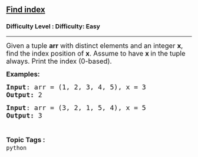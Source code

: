 <h2><a href="https://www.geeksforgeeks.org/problems/find-index-1614919939--145853/1?page=1&category=python&status=unsolved&sortBy=submissions">Find index</a></h2><h3>Difficulty Level : Difficulty: Easy</h3><hr><div class="problems_problem_content__Xm_eO"><p><span style="font-size: 18px;">Given&nbsp;a tuple <strong>arr</strong> with distinct elements and an integer <strong>x</strong>, find the index position of <strong>x</strong>. Assume to have <strong>x </strong>in the tuple always. Print the index (0-based).</span></p>
<p><span style="font-size: 18px;"><strong>Examples:</strong></span></p>
<pre><span style="font-size: 18px;"><strong>Input</strong>: arr = (1, 2, 3, 4, 5), x = 3
<strong>Output:</strong> 2</span></pre>
<pre><span style="font-size: 18px;"><strong>Input</strong>: arr = (3, 2, 1, 5, 4), x = 5
<strong>Output:</strong> 3</span></pre></div><br><p><span style=font-size:18px><strong>Topic Tags : </strong><br><code>python</code>&nbsp;
